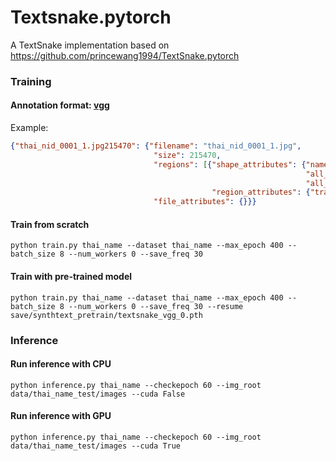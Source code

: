 # Textsnake.pytorch
A TextSnake implementation based on https://github.com/princewang1994/TextSnake.pytorch

### Training

#### Annotation format: [vgg](http://www.robots.ox.ac.uk/~vgg/software/via/via.html)
Example:
```json
{"thai_nid_0001_1.jpg215470": {"filename": "thai_nid_0001_1.jpg", 
                                "size": 215470, 
                                "regions": [{"shape_attributes": {"name": "polygon", 
                                                                  "all_points_x": [198, 199, 469, 466, 361, 321], 
                                                                  "all_points_y": [217, 259, 253, 203, 204, 213]}, 
                                             "region_attributes": {"transcript": "temp", "orientation": "c"}}], 
                                "file_attributes": {}}}
```

#### Train from scratch
```shell script
python train.py thai_name --dataset thai_name --max_epoch 400 --batch_size 8 --num_workers 0 --save_freq 30
```

#### Train with pre-trained model
```shell script
python train.py thai_name --dataset thai_name --max_epoch 400 --batch_size 8 --num_workers 0 --save_freq 30 --resume save/synthtext_pretrain/textsnake_vgg_0.pth
```

### Inference

#### Run inference with CPU
```shell script
python inference.py thai_name --checkepoch 60 --img_root data/thai_name_test/images --cuda False
```

#### Run inference with GPU
```shell script
python inference.py thai_name --checkepoch 60 --img_root data/thai_name_test/images --cuda True
```